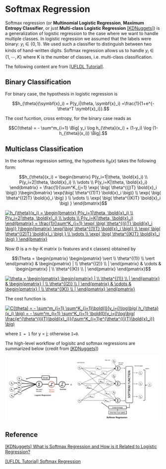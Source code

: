 
# Softmax Regression


Softmax regression (or **Multinomial Logistic Regression**, **Maximum Entropy Classifier**, or just **Multi-class Logistic Regression** [[KDNuggets]][What is Softmax Regression and How is it Related to Logistic Regression?]) is a generalization of logistic regression to the case where we want to handle multiple classes. In logistic regression we assumed that the labels were binary: $y_i \in \lbrace 0, 1 \rbrace$. We used such a classifier to distinguish between two kinds of hand-written digits. Softmax regression allows us to handle $y_i \in \lbrace 1, \cdots,K \rbrace$ where K is the number of classes, i.e. multi-class classification.

The following content are from [[UFLDL Tutorial]][Softmax Regression].

## Binary Classification

For binary case, the hypothesis in logistic regression is

$$h_{\theta}(\symbf{x}_i) = P(y_i|\theta, \symbf{x}_i) =\frac{1}{1+e^{-\theta^T \symbf{x}_i}}.$$


The cost fucntion, cross entropy, for the binary case reads as

$$C(\theta) = - \sum^m_{i=1} \Big[ y_i \log h_{\theta}(x_i) + (1-y_i) \log (1-h_{\theta}(x_i)) \Big].$$


## Multiclass Classification

In the softmax regression setting, the hypothesis $h_{\theta}(x)$ takes the following form:

$$h_{\theta}(x_i) = \begin{bmatrix} P(y_i=1|\theta, \bold{x}_i) \\ P(y_i=2|\theta, \bold{x}_i) \\ \vdots \\ P(y_i=K|\theta, \bold{x}_i) \end{bmatrix} = \frac{1}{\sum^K_{j=1} \exp{ \big( \theta^{(j)T} \bold{x}_i \big)} }\begin{bmatrix} \exp{\big( \theta^{(1)T} \bold{x}_i \big)} \\ \exp{ \big( \theta^{(2)T} \bold{x}_i \big) } \\ \vdots \\ \exp{ \big( \theta^{(K)T} \bold{x}_i \big) } \end{bmatrix}$$

<a href="https://www.codecogs.com/eqnedit.php?latex=h_{\theta}(x_i)&space;=&space;\begin{bmatrix}&space;P(y_i=1|\theta,&space;\bold{x}_i)&space;\\&space;P(y_i=2|\theta,&space;\bold{x}_i)&space;\\&space;\vdots&space;\\&space;P(y_i=K|\theta,&space;\bold{x}_i)&space;\end{bmatrix}&space;=&space;\frac{1}{\sum^K_{j=1}&space;\exp{&space;\big(&space;\theta^{(j)T}&space;\bold{x}_i&space;\big)}&space;}\begin{bmatrix}&space;\exp{\big(&space;\theta^{(1)T}&space;\bold{x}_i&space;\big)}&space;\\&space;\exp{&space;\big(&space;\theta^{(2)T}&space;\bold{x}_i&space;\big)&space;}&space;\\&space;\vdots&space;\\&space;\exp{&space;\big(&space;\theta^{(K)T}&space;\bold{x}_i&space;\big)&space;}&space;\end{bmatrix}" target="_blank"><img src="https://latex.codecogs.com/gif.latex?h_{\theta}(x_i)&space;=&space;\begin{bmatrix}&space;P(y_i=1|\theta,&space;\bold{x}_i)&space;\\&space;P(y_i=2|\theta,&space;\bold{x}_i)&space;\\&space;\vdots&space;\\&space;P(y_i=K|\theta,&space;\bold{x}_i)&space;\end{bmatrix}&space;=&space;\frac{1}{\sum^K_{j=1}&space;\exp{&space;\big(&space;\theta^{(j)T}&space;\bold{x}_i&space;\big)}&space;}\begin{bmatrix}&space;\exp{\big(&space;\theta^{(1)T}&space;\bold{x}_i&space;\big)}&space;\\&space;\exp{&space;\big(&space;\theta^{(2)T}&space;\bold{x}_i&space;\big)&space;}&space;\\&space;\vdots&space;\\&space;\exp{&space;\big(&space;\theta^{(K)T}&space;\bold{x}_i&space;\big)&space;}&space;\end{bmatrix}" title="h_{\theta}(x_i) = \begin{bmatrix} P(y_i=1|\theta, \bold{x}_i) \\ P(y_i=2|\theta, \bold{x}_i) \\ \vdots \\ P(y_i=K|\theta, \bold{x}_i) \end{bmatrix} = \frac{1}{\sum^K_{j=1} \exp{ \big( \theta^{(j)T} \bold{x}_i \big)} }\begin{bmatrix} \exp{\big( \theta^{(1)T} \bold{x}_i \big)} \\ \exp{ \big( \theta^{(2)T} \bold{x}_i \big) } \\ \vdots \\ \exp{ \big( \theta^{(K)T} \bold{x}_i \big) } \end{bmatrix}" /></a>


Now $\Theta$ is a n-by-K matrix (`n` features and `K` classes) obtained by

$$\Theta = \begin{pmatrix} \begin{pmatrix} \vert \\ \theta^{(1)} \\ \vert \end{pmatrix} & \begin{pmatrix} | \\ \theta^{(2)} \\ | \end{pmatrix} & \cdots & \begin{pmatrix} | \\ \theta^{(K)} \\ | \end{pmatrix} \end{pmatrix}$$

<a href="https://www.codecogs.com/eqnedit.php?latex=\theta&space;=&space;\begin{pmatrix}&space;\begin{pmatrix}&space;|&space;\\&space;\theta^{(1)}&space;\\&space;|&space;\end{pmatrix}&space;&&space;\begin{pmatrix}&space;|&space;\\&space;\theta^{(2)}&space;\\&space;|&space;\end{pmatrix}&space;&&space;\cdots&space;&&space;\begin{pmatrix}&space;|&space;\\&space;\theta^{(K)}&space;\\&space;|&space;\end{pmatrix}&space;\end{pmatrix}" target="_blank"><img src="https://latex.codecogs.com/gif.latex?\theta&space;=&space;\begin{pmatrix}&space;\begin{pmatrix}&space;|&space;\\&space;\theta^{(1)}&space;\\&space;|&space;\end{pmatrix}&space;&&space;\begin{pmatrix}&space;|&space;\\&space;\theta^{(2)}&space;\\&space;|&space;\end{pmatrix}&space;&&space;\cdots&space;&&space;\begin{pmatrix}&space;|&space;\\&space;\theta^{(K)}&space;\\&space;|&space;\end{pmatrix}&space;\end{pmatrix}" title="\theta = \begin{pmatrix} \begin{pmatrix} | \\ \theta^{(1)} \\ | \end{pmatrix} & \begin{pmatrix} | \\ \theta^{(2)} \\ | \end{pmatrix} & \cdots & \begin{pmatrix} | \\ \theta^{(K)} \\ | \end{pmatrix} \end{pmatrix}" /></a>


The cost function is

<a href="https://www.codecogs.com/eqnedit.php?latex=C(\theta)&space;=&space;-&space;\sum^m_{i=1}&space;\sum^K_{j=1}\bold{I}(y_i=j)\log\big(&space;h_{\theta}(x_i)&space;\big)&space;=&space;-&space;\sum^m_{i=1}&space;\sum^K_{j=1}&space;\bold{I}(y_i=j)\log\big(&space;\frac{e^{\theta^{(j)T}\bold{x}_i}}{\sum^K_{j=1}e^{\theta^{(j)T}\bold{x}_i}}&space;\big)" target="_blank"><img src="https://latex.codecogs.com/gif.latex?C(\theta)&space;=&space;-&space;\sum^m_{i=1}&space;\sum^K_{j=1}\bold{I}(y_i=j)\log\big(&space;h_{\theta}(x_i)&space;\big)&space;=&space;-&space;\sum^m_{i=1}&space;\sum^K_{j=1}&space;\bold{I}(y_i=j)\log\big(&space;\frac{e^{\theta^{(j)T}\bold{x}_i}}{\sum^K_{j=1}e^{\theta^{(j)T}\bold{x}_i}}&space;\big)" title="C(\theta) = - \sum^m_{i=1} \sum^K_{j=1}\bold{I}(y_i=j)\log\big( h_{\theta}(x_i) \big) = - \sum^m_{i=1} \sum^K_{j=1} \bold{I}(y_i=j)\log\big( \frac{e^{\theta^{(j)T}\bold{x}_i}}{\sum^K_{j=1}e^{\theta^{(j)T}\bold{x}_i}} \big)" /></a>

where `I = 1` for y = j; otherwise `I=0`. 

The high-level workflow of logisitc and softmax regressions are summarized below (credit from [[KDNuggets]][What is Softmax Regression and How is it Related to Logistic Regression?])

![](workflow.png)

## Reference


[What is Softmax Regression and How is it Related to Logistic Regression?]: https://www.kdnuggets.com/2016/07/softmax-regression-related-logistic-regression.html#:~:text=Softmax%20Regression%20(synonyms%3A%20Multinomial%20Logistic,the%20classes%20are%20mutually%20exclusive).
[[KDNuggets] What is Softmax Regression and How is it Related to Logistic Regression?](https://www.kdnuggets.com/2016/07/softmax-regression-related-logistic-regression.html#:~:text=Softmax%20Regression%20(synonyms%3A%20Multinomial%20Logistic,the%20classes%20are%20mutually%20exclusive).)




[Softmax Regression]: http://deeplearning.stanford.edu/tutorial/supervised/SoftmaxRegression/support-vector-machines-in-machine-learning
[[UFLDL Tutorial] Softmax Regression](http://deeplearning.stanford.edu/tutorial/supervised/SoftmaxRegression/)


